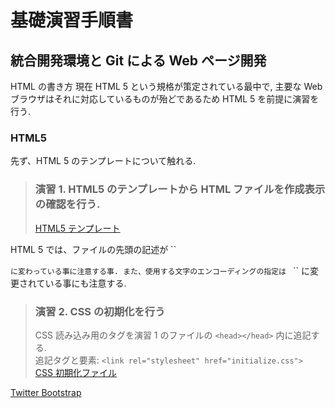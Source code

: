 基礎演習手順書
==============

統合開発環境と Git による Web ページ開発
----------------------------------------

HTML の書き方
現在 HTML 5 という規格が策定されている最中で,
主要な Web ブラウザはそれに対応しているものが殆どであるため HTML 5 を前提に演習を行う.

### HTML5
先ず、HTML 5 のテンプレートについて触れる.

> ### 演習 1. HTML5 のテンプレートから HTML ファイルを作成表示の確認を行う.
> [HTML5 テンプレート](template/html5.html "test")

HTML 5 では、ファイルの先頭の記述が
``
<!DOCTYPE html>
``
に変わっている事に注意する事.
また、使用する文字のエンコーディングの指定は 
``
<meta charset="utf-8" />
``
に変更されている事にも注意する.

> ### 演習 2. CSS の初期化を行う
> CSS 読み込み用のタグを演習 1 のファイルの ``<head></head>`` 内に追記する.</br>
> 追記タグと要素: ``<link rel="stylesheet" href="initialize.css">``</br>
> [CSS 初期化ファイル](template/initialize.css)

[Twitter Bootstrap](http://twitter.github.io/bootstrap/index.html)
